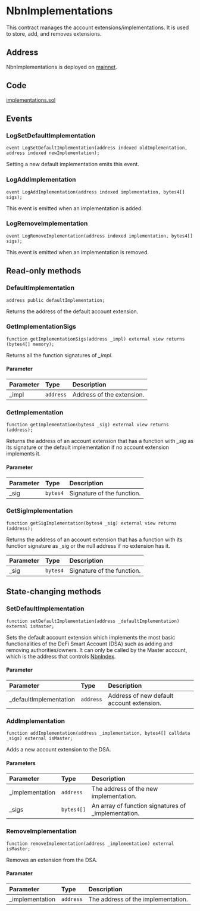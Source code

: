 # NbnImplementations

This contract manages the account extensions/implementations. It is used to store, add, and removes extensions.

## Address

NbnImplementations is deployed on [mainnet](https://bscscan.com/address/0x5dda94995d64fb239f7de2971e90a36524605b52).

## Code

[implementations.sol](https://github.com/Open-Currency-Collective/nubian-dsa-contracts/blob/master/contracts/v2/registry/implementations.sol)

## Events

### LogSetDefaultImplementation

```text
event LogSetDefaultImplementation(address indexed oldImplementation, address indexed newImplementation);
```

Setting a new default implementation emits this event.

### LogAddImplementation

```text
event LogAddImplementation(address indexed implementation, bytes4[] sigs);
```

This event is emitted when an implementation is added.

### LogRemoveImplementation

```text
event LogRemoveImplementation(address indexed implementation, bytes4[] sigs);
```

This event is emitted when an implementation is removed.

## Read-only methods

### DefaultImplementation

```text
address public defaultImplementation;
```

Returns the address of the default account extension.

### GetImplementationSigs

```text
function getImplementationSigs(address _impl) external view returns (bytes4[] memory);
```

Returns all the function signatures of _\_impl_.

#### Parameter

| Parameter | Type | Description |
| :--- | :--- | :--- |
| \_impl | `address` | Address of the extension. |

### GetImplementation

```text
function getImplementation(bytes4 _sig) external view returns (address);
```

Returns the address of an account extension that has a function with _\_sig_  as its signature or the default implementation if no account extension implements it.

#### Parameter

| Parameter | Type | Description |
| :--- | :--- | :--- |
| \_sig | `bytes4` | Signature of the function. |

### GetSigImplementation

```text
function getSigImplementation(bytes4 _sig) external view returns (address);
```

Returns the address of an account extension that has a function with its function signature as \_sig or the null address if no extension has it.

| Parameter | Type | Description |
| :--- | :--- | :--- |
| \_sig | `bytes4` | Signature of the function. |

## State-changing methods

### SetDefaultImplementation

```text
function setDefaultImplementation(address _defaultImplementation) external isMaster;
```

Sets the default account extension which implements the most basic functionalities of the DeFi Smart Account \(DSA\) such as adding and removing authorities/owners. It can only be called by the Master account, which is the address that controls [NbnIndex](../registry/nbnindex.md).

#### Parameter

| Parameter | Type | Description |
| :--- | :--- | :--- |
| \_defaultImplementation | `address` | Address of new default account extension. |

### AddImplementation

```text
function addImplementation(address _implementation, bytes4[] calldata _sigs) external isMaster;
```

Adds a new account extension to the DSA.

#### Parameters

| Parameter | Type | Description |
| :--- | :--- | :--- |
| \_implementation | `address` | The address of the new implementation. |
| \_sigs | `bytes4[]` | An array of function signatures of \_implementation. |

### RemoveImplementation

```text
function removeImplementation(address _implementation) external isMaster;
```

Removes an extension from the DSA.

#### Paramater

| Parameter | Type | Description |
| :--- | :--- | :--- |
| \_implementation | `address` | The address of the implementation. |

